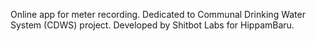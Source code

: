 Online app for meter recording. Dedicated to Communal Drinking Water System (CDWS) project. Developed by Shitbot Labs for HippamBaru.
